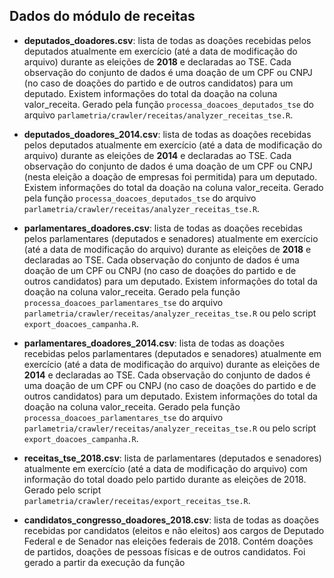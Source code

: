 ## Dados do módulo de receitas

- **deputados_doadores.csv**: lista de todas as doações recebidas pelos deputados atualmente em exercício (até a data de modificação do arquivo) durante as eleições de **2018** e declaradas ao TSE. Cada observação do conjunto de dados é uma doação de um CPF ou CNPJ (no caso de doações do partido e de outros candidatos) para um deputado. Existem informações do total da doação na coluna valor_receita. Gerado pela função `processa_doacoes_deputados_tse` do arquivo `parlametria/crawler/receitas/analyzer_receitas_tse.R`.

- **deputados_doadores_2014.csv**: lista de todas as doações recebidas pelos deputados atualmente em exercício (até a data de modificação do arquivo) durante as eleições de **2014** e declaradas ao TSE. Cada observação do conjunto de dados é uma doação de um CPF ou CNPJ (nesta eleição a doação de empresas foi permitida) para um deputado. Existem informações do total da doação na coluna valor_receita. Gerado pela função `processa_doacoes_deputados_tse` do arquivo `parlametria/crawler/receitas/analyzer_receitas_tse.R`.

- **parlamentares_doadores.csv**: lista de todas as doações recebidas pelos parlamentares (deputados e senadores) atualmente em exercício (até a data de modificação do arquivo) durante as eleições de **2018** e declaradas ao TSE. Cada observação do conjunto de dados é uma doação de um CPF ou CNPJ (no caso de doações do partido e de outros candidatos) para um deputado. Existem informações do total da doação na coluna valor_receita. Gerado pela função `processa_doacoes_parlamentares_tse` do arquivo `parlametria/crawler/receitas/analyzer_receitas_tse.R` ou pelo script `export_doacoes_campanha.R`.

- **parlamentares_doadores_2014.csv**: lista de todas as doações recebidas pelos parlamentares (deputados e senadores) atualmente em exercício (até a data de modificação do arquivo) durante as eleições de **2014** e declaradas ao TSE. Cada observação do conjunto de dados é uma doação de um CPF ou CNPJ (no caso de doações do partido e de outros candidatos) para um deputado. Existem informações do total da doação na coluna valor_receita. Gerado pela função `processa_doacoes_parlamentares_tse` do arquivo `parlametria/crawler/receitas/analyzer_receitas_tse.R` ou pelo script `export_doacoes_campanha.R`.

- **receitas_tse_2018.csv**: lista de parlamentares (deputados e senadores) atualmente em exercício (até a data de modificação do arquivo) com informação do total doado pelo partido durante as eleições de 2018. Gerado pelo script `parlametria/crawler/receitas/export_receitas_tse.R`. 

- **candidatos_congresso_doadores_2018.csv**: lista de todas as doações recebidas por candidatos (eleitos e não eleitos) aos cargos de Deputado Federal e de Senador nas eleições federais de 2018. Contém doações de partidos, doações de pessoas físicas e de outros candidatos.
Foi gerado a partir da execução da função 